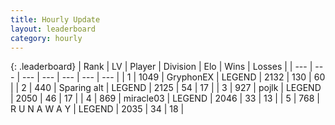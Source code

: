 ```yaml
---
title: Hourly Update
layout: leaderboard
category: hourly
---
```


{: .leaderboard}
| Rank | LV | Player | Division | Elo | Wins | Losses |
| --- | --- | --- | --- | --- | --- | --- |
| <span data-change="1">1</span> | 1049 | <span title="ID: 315148">GryphonEX</span> | LEGEND | <span data-change="0">2132</span> | <span data-change="0">130</span> | <span data-change="0">60</span> |
| <span data-change="-1">2</span> | 440 | <span title="ID: 382502">Sparing alt</span> | LEGEND | <span data-change="-14">2125</span> | <span data-change="0">54</span> | <span data-change="1">17</span> |
| <span data-change="1">3</span> | 927 | <span title="ID: 4783">pojlk</span> | LEGEND | <span data-change="0">2050</span> | <span data-change="0">46</span> | <span data-change="0">17</span> |
| <span data-change="-1">4</span> | 869 | <span title="ID: 416373">miracle03</span> | LEGEND | <span data-change="-10">2046</span> | <span data-change="0">33</span> | <span data-change="1">13</span> |
| <span data-change="0">5</span> | 768 | <span title="ID: 66144">R U N A W A Y</span> | LEGEND | <span data-change="0">2035</span> | <span data-change="0">34</span> | <span data-change="0">18</span> |